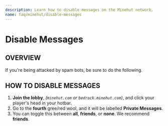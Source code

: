 ```yaml
---
description: Learn how to disable messages on the Minehut network.
name: faq/minehut/disable-messages
---
```


# Disable Messages

## OVERVIEW

If you're being attacked by spam bots, be sure to do the following.

## HOW TO DISABLE MESSAGES

1. **Join the lobby**, _\(`minehut.com` or `bedrock.minehut.com`\)_, and click your player's head in your hotbar.
2. Go to the **fourth** gree/red wool, and it will be labelled **Private Messages**.
3. You can toggle this between **all**, **friends**, or **none**. We recommend **friends**.
